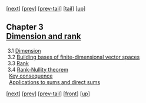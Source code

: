 [[next](MA10210ch4.html)] [[prev](MA10210ch2.html)] [[prev-tail](MA10210ch2.html#tailMA10210ch2.html)] [[tail](#tailMA10210ch3.html)] [[up](MA10210.html#MA10210ch3.html)]

Chapter 3  
[Dimension and rank](MA10210.html#QQ2-16-27)
--------------------------------------------------------

 3.1 [Dimension](MA10210se12.html#x17-280003.1)  
 3.2 [Building bases of finite-dimensional vector spaces](MA10210se13.html#x18-290003.2)  
 3.3 [Rank](MA10210se14.html#x19-300003.3)  
 3.4 [Rank-Nullity theorem](MA10210se15.html#x20-310003.4)  
  [Key consequence](MA10210se15.html#x20-320003.4)  
  [Applications to sums and direct sums](MA10210se15.html#x20-330003.4)

[[next](MA10210ch4.html)] [[prev](MA10210ch2.html)] [[prev-tail](MA10210ch2.html#tailMA10210ch2.html)] [[front](MA10210ch3.html)] [[up](MA10210.html#MA10210ch3.html)]